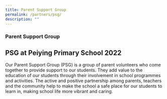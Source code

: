 ```yaml
---
title: Parent Support Group
permalink: /partners/psg/
description: ""
---
```

### **Parent Support Group**
PSG at Peiying Primary School 2022
----------------------------------

Our Parent Support Group (PSG) is a group of parent volunteers who come together to provide support to our students. They add value to the education of our students through their involvement in school programmes and activities. The active and positive partnership among parents, teachers and the community help to make the school a safe place for our students to learn in, making school life more vibrant and caring.